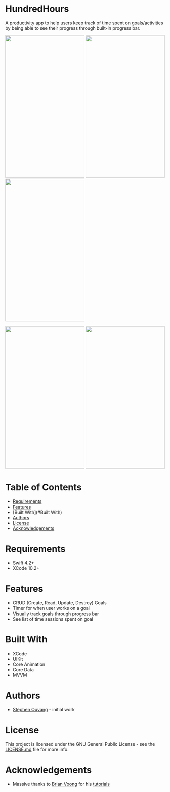 # HundredHours

A productivity app to help users keep track of time spent on goals/activities by being able to see their progress through built-in progress bar.

<img src="https://user-images.githubusercontent.com/42627387/70857473-d6c5a100-1ea3-11ea-8fdb-35df520c1487.png" width="250" height="450"> <img src="https://user-images.githubusercontent.com/42627387/70857480-07a5d600-1ea4-11ea-964f-187e3944fbc4.png" width="250" height="450"> <img src="https://user-images.githubusercontent.com/42627387/70857482-0c6a8a00-1ea4-11ea-8ad6-792c954b87f7.png" width="250" height="450">

<img src="https://user-images.githubusercontent.com/42627387/70857484-12606b00-1ea4-11ea-9d1b-1be706cdf56e.png" width="250" height="450"> <img src="https://user-images.githubusercontent.com/42627387/70857485-14c2c500-1ea4-11ea-9533-822cb61c02ac.png" width="250" height="450">

# Table of Contents

* [Requirements](#Requirements)
* [Features](#Features)
* [Built With](#Built With)
* [Authors](#Authors)
* [License](#License)
* [Acknowledgements](#Acknowledgements)

# Requirements

* Swift 4.2+
* XCode 10.2+

# Features

* CRUD (Create, Read, Update, Destroy) Goals
* Timer for when user works on a goal
* Visually track goals through progress bar
* See list of time sessions spent on goal

# Built With

* XCode
* UIKit
* Core Animation
* Core Data
* MVVM

# Authors

* [Stephen Ouyang](https://github.com/Xisouyang) - initial work

# License

This project is licensed under the GNU General Public License - see the [LICENSE.md](https://github.com/Xisouyang/HundredHours/blob/master/LICENSE.md) file for more info.

# Acknowledgements

* Massive thanks to [Brian Voong](https://github.com/bhlvoong) for his [tutorials](https://www.youtube.com/channel/UCuP2vJ6kRutQBfRmdcI92mA/featured) 





